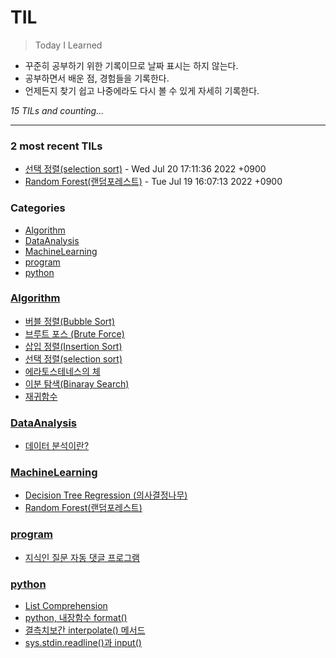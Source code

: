 # TIL
> Today I Learned

- 꾸준히 공부하기 위한 기록이므로 날짜 표시는 하지 않는다.
- 공부하면서 배운 점, 경험들을 기록한다.
- 언제든지 찾기 쉽고 나중에라도 다시 볼 수 있게 자세히 기록한다.


_15 TILs and counting..._

---

### 2 most recent TILs

- [선택 정렬(selection sort)](Algorithm/선택_정렬(selectionSort).md) - Wed Jul 20 17:11:36 2022 +0900
- [Random Forest(랜덤포레스트)](MachineLearning/Random_Forest(랜덤포레스트).md) - Tue Jul 19 16:07:13 2022 +0900

### Categories

- [Algorithm](#Algorithm)
- [DataAnalysis](#DataAnalysis)
- [MachineLearning](#MachineLearning)
- [program](#program)
- [python](#python)

### [Algorithm](#Algorithm)
- [버블 정렬(Bubble Sort)](Algorithm/버블_정렬(BubbleSort).md)
- [브루트 포스 (Brute Force)](Algorithm/브루트_포스(BruteForce).md)
- [삽입 정렬(Insertion Sort)](Algorithm/삽입_정렬(InsertionSort).md)
- [선택 정렬(selection sort)](Algorithm/선택_정렬(selectionSort).md)
- [에라토스테네스의 체](Algorithm/에라토스테네스의_체.md)
- [이분 탐색(Binaray Search)](Algorithm/이분_탐색(BinaraySearch).md)
- [재귀함수](Algorithm/재귀함수.md)

### [DataAnalysis](#DataAnalysis)
- [데이터 분석이란?](DataAnalysis/데이터_분석이란.md)

### [MachineLearning](#MachineLearning)
- [Decision Tree Regression (의사결정나무)](MachineLearning/Decision_Tree_Regression(의사결정나무).md)
- [Random Forest(랜덤포레스트)](MachineLearning/Random_Forest(랜덤포레스트).md)

### [program](#program)
- [지식인 질문 자동 댓글 프로그램](program/auto_PR.md)

### [python](#python)
- [List Comprehension](python/Comprehension.md)
- [python, 내장함수 format()](python/format함수.md)
- [결측치보간 interpolate() 메서드](python/interpolate()_메서드.md)
- [sys.stdin.readline()과 input()](python/sys.stdin.readline()_input().md)

[1]: https://simonwillison.net/2020/Apr/20/self-rewriting-readme/
[2]: https://github.com/jbranchaud/til

